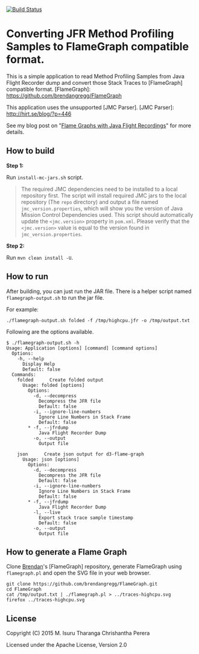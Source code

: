 [![Build Status](https://travis-ci.org/chrishantha/jfr-flame-graph.svg?branch=master)](https://travis-ci.org/chrishantha/jfr-flame-graph)

Converting JFR Method Profiling Samples to FlameGraph compatible format.
========================================================================

This is a simple application to read Method Profiling Samples from Java Flight Recorder dump and convert those Stack Traces to [FlameGraph] compatible format.
[FlameGraph]: https://github.com/brendangregg/FlameGraph

This application uses the unsupported [JMC Parser].
[JMC Parser]: http://hirt.se/blog/?p=446

See my blog post on "[Flame Graphs with Java Flight Recordings]" for more details.

[Flame Graphs with Java Flight Recordings]: http://isuru-perera.blogspot.com/2015/05/flame-graphs-with-java-flight-recordings.html

## How to build

**Step 1:**

Run `install-mc-jars.sh` script.

> The required JMC dependencies need to be installed to a local repository first. The script will install required JMC jars to the local repository (The `repo` directory) and output a file named `jmc_version.properties`, which will show you the version of Java Mission Control Dependencies used.
> This script should automatically update the `<jmc.version>` property in `pom.xml`. Please verify that the `<jmc.version>` value is equal to the version found in `jmc_version.properties`.

**Step 2:**

Run `mvn clean install -U`.

## How to run

After building, you can just run the JAR file. There is a helper script named `flamegraph-output.sh` to run the jar file.

For example:

```
./flamegraph-output.sh folded -f /tmp/highcpu.jfr -o /tmp/output.txt
```

Following are the options available.
```
$ ./flamegraph-output.sh -h
Usage: Application [options] [command] [command options]
  Options:
    -h, --help
      Display Help
      Default: false
  Commands:
    folded      Create folded output
      Usage: folded [options]
        Options:
          -d, --decompress
            Decompress the JFR file
            Default: false
          -i, --ignore-line-numbers
            Ignore Line Numbers in Stack Frame
            Default: false
        * -f, --jfrdump
            Java Flight Recorder Dump
          -o, --output
            Output file

    json      Create json output for d3-flame-graph
      Usage: json [options]
        Options:
          -d, --decompress
            Decompress the JFR file
            Default: false
          -i, --ignore-line-numbers
            Ignore Line Numbers in Stack Frame
            Default: false
        * -f, --jfrdump
            Java Flight Recorder Dump
          -l, --live
            Export stack trace sample timestamp
            Default: false
          -o, --output
            Output file
```

## How to generate a Flame Graph

Clone [Brendan]'s [FlameGraph] repository, generate FlameGraph using `flamegraph.pl` and open the SVG file in your web browser.

```
git clone https://github.com/brendangregg/FlameGraph.git
cd FlameGraph
cat /tmp/output.txt | ./flamegraph.pl > ../traces-highcpu.svg
firefox ../traces-highcpu.svg
```

[Brendan]: http://www.brendangregg.com/bio.html

## License

Copyright (C) 2015 M. Isuru Tharanga Chrishantha Perera

Licensed under the Apache License, Version 2.0
